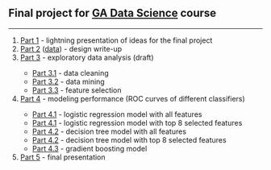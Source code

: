 ## Final project for [GA Data Science](https://generalassemb.ly/education/data-science) course

---


<ol>
  <li><a href="./final_project/final_project_part_1.pptx">Part 1</a> - lightning presentation of ideas for the final project</li>
  <li><a href="./final_project/final_project_part_2.md">Part 2</a> (<a href="./final_project/final_project_part_2.ipynb">data</a>) - design write-up</li>
  <li><a href="./final_project/final_project_part_3_0_exploratory_draft.ipynb">Part 3</a> - exploratory data analysis (draft)</li>
  <ul>
    <li><a href="./final_project/final_project_part_3_1_data_cleaning.ipynb">Part 3.1</a> - data cleaning</li>
    <li><a href="./final_project/final_project_part_3_2_data_mining.ipynb">Part 3.2</a> - data mining</li>
    <li><a href="./final_project/final_project_part_3_3_feature_selection.ipynb">Part 3.3</a> - feature selection</li>
  </ul>
  <li><a href="./final_project/final_project_part_4_0_modeling_performance.ipynb">Part 4</a> - modeling performance (ROC curves of different classifiers)</li>
  <ul>
    <li><a href="./final_project/final_project_part_4_1_logistic_regression.ipynb">Part 4.1</a> - logistic regression model with all features</li>
    <li><a href="./final_project/final_project_part_4_1_logistic_regression_fs.ipynb">Part 4.1</a> - logistic regression model with top 8 selected features</li>
    <li><a href="./final_project/final_project_part_4_2_decision_tree.ipynb">Part 4.2</a> - decision tree model with all features</li>
    <li><a href="./final_project/final_project_part_4_2_decision_tree_fs.ipynb">Part 4.2</a> - decision tree model with top 8 selected features</li>
    <li><a href="./final_project/final_project_part_4_3_gradient_boosting.ipynb">Part 4.3</a> - gradient boosting model</li>
  </ul>
  <li><a href="./final_project.pdf">Part 5</a> - final presentation</li>
</ol>
